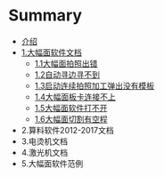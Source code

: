 # Summary

* [介绍](README.md)
* [1.大幅面软件文档](chapter1.md)
  * [1.1大幅面拍照出错](chapter1/11da-fu-mian-qi-dong-shi-xian-shi-xiang-ji-you-xiang-ji.md)
  * [1.2自动寻边寻不到](chapter1/12zi-dong-xun-bian-xun-bu-dao.md)
  * [1.3启动连续拍照加工弹出没有模板](chapter1/13qi-dong-lian-xu-pai-zhao-jia-gong-dan-chu-mei-you-mo-ban.md)
  * [1.4大幅面板卡连接不上](chapter1/14da-fu-mian-ban-qia-lian-jie-bu-shang.md)
  * [1.5大幅面软件打不开](chapter1/15da-fu-mian-ruan-jian-da-bu-kai.md)
  * [1.6大幅面切割有空程](chapter1/16da-fu-mian-qie-ge-you-kong-cheng.md)
* 2.算料软件2012-2017文档
* 3.电烫机文档
* 4.激光机文档
* 5.大幅面软件范例

